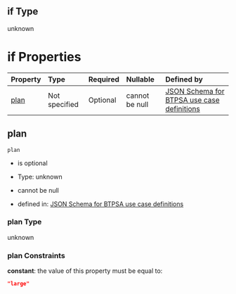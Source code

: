 ## if Type

unknown

# if Properties

| Property      | Type          | Required | Nullable       | Defined by                                                                                                                                                                                                                                  |
| :------------ | :------------ | :------- | :------------- | :------------------------------------------------------------------------------------------------------------------------------------------------------------------------------------------------------------------------------------------ |
| [plan](#plan) | Not specified | Optional | cannot be null | [JSON Schema for BTPSA use case definitions](btpsa-usecase-properties-services-items-allof-1-then-allof-78-then-allof-1-if-properties-plan.md "undefined#/properties/services/items/allOf/1/then/allOf/78/then/allOf/1/if/properties/plan") |

## plan



`plan`

*   is optional

*   Type: unknown

*   cannot be null

*   defined in: [JSON Schema for BTPSA use case definitions](btpsa-usecase-properties-services-items-allof-1-then-allof-78-then-allof-1-if-properties-plan.md "undefined#/properties/services/items/allOf/1/then/allOf/78/then/allOf/1/if/properties/plan")

### plan Type

unknown

### plan Constraints

**constant**: the value of this property must be equal to:

```json
"large"
```

